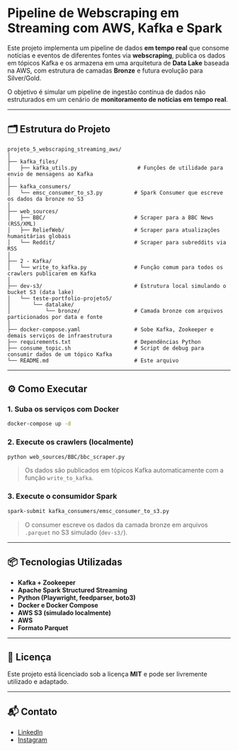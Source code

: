 # Pipeline de Webscraping em Streaming com AWS, Kafka e Spark

Este projeto implementa um pipeline de dados **em tempo real** que consome notícias e eventos de diferentes fontes via **webscraping**, publica os dados em tópicos Kafka e os armazena em uma arquitetura de **Data Lake** baseada na AWS, com estrutura de camadas **Bronze** e futura evolução para Silver/Gold.

O objetivo é simular um pipeline de ingestão contínua de dados não estruturados em um cenário de **monitoramento de notícias em tempo real**.

---

## 🗂 Estrutura do Projeto

```
projeto_5_webscraping_streaming_aws/
│
├── kafka_files/
│   ├── kafka_utils.py                   # Funções de utilidade para envio de mensagens ao Kafka
│
├── kafka_consumers/
│   └── emsc_consumer_to_s3.py          # Spark Consumer que escreve os dados da bronze no S3
│
├── web_sources/
│   ├── BBC/                            # Scraper para a BBC News (RSS/XML)
│   ├── ReliefWeb/                      # Scraper para atualizações humanitárias globais
│   └── Reddit/                         # Scraper para subreddits via RSS
│
├── 2 - Kafka/
│   └── write_to_kafka.py               # Função comum para todos os crawlers publicarem em Kafka
│
├── dev-s3/                             # Estrutura local simulando o bucket S3 (data lake)
│   └── teste-portfolio-projeto5/
│       └── datalake/
│           └── bronze/                 # Camada bronze com arquivos particionados por data e fonte
│
├── docker-compose.yaml                 # Sobe Kafka, Zookeeper e demais serviços de infraestrutura
├── requirements.txt                    # Dependências Python
├── consume_topic.sh                    # Script de debug para consumir dados de um tópico Kafka
└── README.md                           # Este arquivo
```

---

## ⚙️ Como Executar

### 1. Suba os serviços com Docker
```bash
docker-compose up -d
```

### 2. Execute os crawlers (localmente)
```bash
python web_sources/BBC/bbc_scraper.py
```

> Os dados são publicados em tópicos Kafka automaticamente com a função `write_to_kafka`.

### 3. Execute o consumidor Spark
```bash
spark-submit kafka_consumers/emsc_consumer_to_s3.py
```

> O consumer escreve os dados da camada bronze em arquivos `.parquet` no S3 simulado (`dev-s3/`).

---

## 📦 Tecnologias Utilizadas

- **Kafka + Zookeeper**
- **Apache Spark Structured Streaming**
- **Python (Playwright, feedparser, boto3)**
- **Docker e Docker Compose**
- **AWS S3 (simulado localmente)**
- **AWS**
- **Formato Parquet**

---

## 📄 Licença

Este projeto está licenciado sob a licença **MIT** e pode ser livremente utilizado e adaptado.

---

## 📬 Contato

- [LinkedIn](https://www.linkedin.com/in/marco-caja)  
- [Instagram](https://www.instagram.com/omarcocaja)
